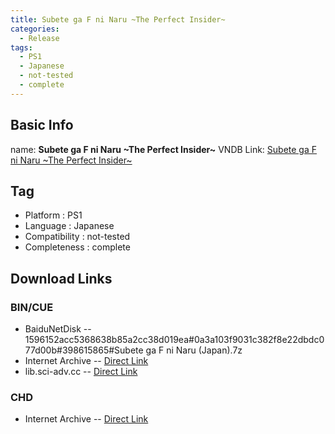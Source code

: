 ```yaml
---
title: Subete ga F ni Naru ~The Perfect Insider~
categories:
  - Release
tags:
  - PS1
  - Japanese
  - not-tested
  - complete
---
```

## Basic Info

name: **Subete ga F ni Naru \~The Perfect Insider\~**
VNDB Link: [Subete ga F ni Naru \~The Perfect Insider\~](https://vndb.org/r7677)

## Tag
 - Platform : PS1
 - Language : Japanese
 - Compatibility : not-tested
 - Completeness : complete

## Download Links
### BIN/CUE
 - BaiduNetDisk
 -- 1596152acc5368638b85a2cc38d019ea#0a3a103f9031c382f8e22dbdc077d00b#398615865#Subete ga F ni Naru (Japan).7z
 - Internet Archive
 -- [Direct Link](https://archive.org/download/sony_playstation_part4/Subete%20ga%20F%20ni%20Naru%20-%20The%20Perfect%20Insider%20%28Japan%29.zip)
 - lib.sci-adv.cc
 -- [Direct Link](https://pan.mcseekeri.top/api/raw/?path=/K%E7%A4%BE%E6%95%B4%E5%90%88/Subete%20ga%20F%20ni%20Naru%20(Japan).7z)
### CHD
 - Internet Archive
 -- [Direct Link](https://archive.org/download/chd_psx_jap/CHD-PSX-JAP/Subete%20ga%20F%20ni%20Naru%20%28Japan%29.chd)